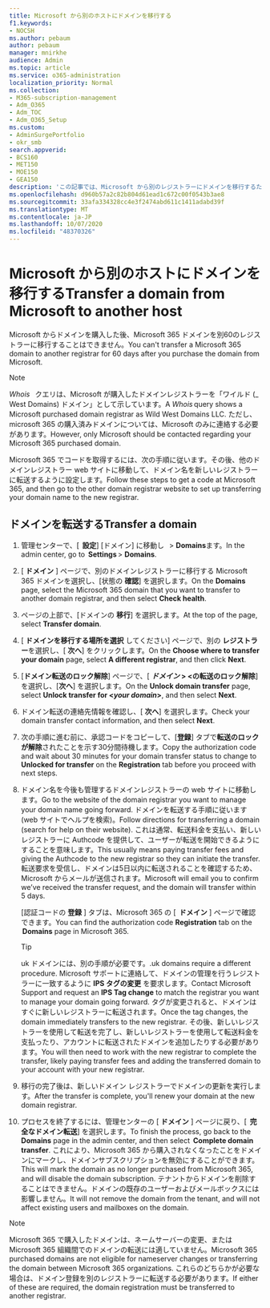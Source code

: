 ```yaml
---
title: Microsoft から別のホストにドメインを移行する
f1.keywords:
- NOCSH
ms.author: pebaum
author: pebaum
manager: mnirkhe
audience: Admin
ms.topic: article
ms.service: o365-administration
localization_priority: Normal
ms.collection:
- M365-subscription-management
- Adm_O365
- Adm_TOC
- Adm_O365_Setup
ms.custom:
- AdminSurgePortfolio
- okr_smb
search.appverid:
- BCS160
- MET150
- MOE150
- GEA150
description: 'この記事では、Microsoft から別のレジストラーにドメインを移行するための手順について説明します。 '
ms.openlocfilehash: d960b57a2c82b804d61ead1c672c00f0543b3ae8
ms.sourcegitcommit: 33afa334328cc4e3f2474abd611c1411adabd39f
ms.translationtype: MT
ms.contentlocale: ja-JP
ms.lasthandoff: 10/07/2020
ms.locfileid: "48370326"
---
```

# <a name="transfer-a-domain-from-microsoft-to-another-host"></a><span data-ttu-id="c2d9a-103">Microsoft から別のホストにドメインを移行する</span><span class="sxs-lookup"><span data-stu-id="c2d9a-103">Transfer a domain from Microsoft to another host</span></span>

<span data-ttu-id="c2d9a-104">Microsoft からドメインを購入した後、Microsoft 365 ドメインを別60のレジストラーに移行することはできません。</span><span class="sxs-lookup"><span data-stu-id="c2d9a-104">You can't transfer a Microsoft 365 domain to another registrar for 60 days after you purchase the domain from Microsoft.</span></span>

> [!NOTE]
> <span data-ttu-id="c2d9a-105">_Whois_   クエリは、Microsoft が購入したドメインレジストラーを「ワイルド (_ West Domains) ドメイン」として示しています。</span><span class="sxs-lookup"><span data-stu-id="c2d9a-105">A _Whois_ query shows a Microsoft purchased domain registrar as Wild West Domains LLC.</span></span> <span data-ttu-id="c2d9a-106">ただし、microsoft 365 の購入済みドメインについては、Microsoft のみに連絡する必要があります。</span><span class="sxs-lookup"><span data-stu-id="c2d9a-106">However, only Microsoft should be contacted regarding your Microsoft 365 purchased domain.</span></span>

<span data-ttu-id="c2d9a-107">Microsoft 365 でコードを取得するには、次の手順に従います。その後、他のドメインレジストラー web サイトに移動して、ドメイン名を新しいレジストラーに転送するように設定します。</span><span class="sxs-lookup"><span data-stu-id="c2d9a-107">Follow these steps to get a code at Microsoft 365, and then go to the other domain registrar website to set up transferring your domain name to the new registrar.</span></span>

## <a name="transfer-a-domain"></a><span data-ttu-id="c2d9a-108">ドメインを転送する</span><span class="sxs-lookup"><span data-stu-id="c2d9a-108">Transfer a domain</span></span>

1. <span data-ttu-id="c2d9a-109">管理センターで、[  **設定**] [ドメイン] に移動し   >  **Domains**ます。</span><span class="sxs-lookup"><span data-stu-id="c2d9a-109">In the admin center, go to  **Settings** > **Domains**.</span></span>

2. <span data-ttu-id="c2d9a-110">[ **ドメイン** ] ページで、別のドメインレジストラーに移行する Microsoft 365 ドメインを選択し、[状態の **確認**] を選択します。</span><span class="sxs-lookup"><span data-stu-id="c2d9a-110">On the **Domains** page, select the Microsoft 365 domain that you want to transfer to another domain registrar, and then select **Check health**.</span></span>

3. <span data-ttu-id="c2d9a-111">ページの上部で、[ドメインの **移行**] を選択します。</span><span class="sxs-lookup"><span data-stu-id="c2d9a-111">At the top of the page, select **Transfer domain**.</span></span>

4. <span data-ttu-id="c2d9a-112">[ **ドメインを移行する場所を選択** してください] ページで、別の **レジストラー**を選択し、[ **次へ**] をクリックします。</span><span class="sxs-lookup"><span data-stu-id="c2d9a-112">On the **Choose where to transfer your domain** page, select **A different registrar**, and then click **Next**.</span></span>

5. <span data-ttu-id="c2d9a-113">[**ドメイン転送のロック解除**] ページで、[ **_ドメイン_ > <の転送のロック解除**] を選択し、[**次へ**] を選択します。</span><span class="sxs-lookup"><span data-stu-id="c2d9a-113">On the **Unlock domain transfer** page, select **Unlock transfer for <_your domain_>**, and then select **Next**.</span></span>

6. <span data-ttu-id="c2d9a-114">ドメイン転送の連絡先情報を確認し、[ **次へ**] を選択します。</span><span class="sxs-lookup"><span data-stu-id="c2d9a-114">Check your domain transfer contact information, and then select **Next**.</span></span>

7. <span data-ttu-id="c2d9a-115">次の手順に進む前に、承認コードをコピーして、[**登録**] タブで**転送のロックが解除**されたことを示す30分間待機します。</span><span class="sxs-lookup"><span data-stu-id="c2d9a-115">Copy the authorization code and wait about 30 minutes for your domain transfer status to change to **Unlocked for transfer** on the **Registration** tab before you proceed with next steps.</span></span>

8. <span data-ttu-id="c2d9a-116">ドメイン名を今後も管理するドメインレジストラーの web サイトに移動します。</span><span class="sxs-lookup"><span data-stu-id="c2d9a-116">Go to the website of the domain registrar you want to manage your domain name going forward.</span></span> <span data-ttu-id="c2d9a-117">ドメインを転送する手順に従います (web サイトでヘルプを検索)。</span><span class="sxs-lookup"><span data-stu-id="c2d9a-117">Follow directions for transferring a domain (search for help on their website).</span></span> <span data-ttu-id="c2d9a-118">これは通常、転送料金を支払い、新しいレジストラーに Authcode を提供して、ユーザーが転送を開始できるようにすることを意味します。</span><span class="sxs-lookup"><span data-stu-id="c2d9a-118">This usually means paying transfer fees and giving the Authcode to the new registrar so they can initiate the transfer.</span></span> <span data-ttu-id="c2d9a-119">転送要求を受信し、ドメインは5日以内に転送されることを確認するため、Microsoft からメールが送信されます。</span><span class="sxs-lookup"><span data-stu-id="c2d9a-119">Microsoft will email you to confirm we’ve received the transfer request, and the domain will transfer within 5 days.</span></span>

    <span data-ttu-id="c2d9a-120">[認証コードの **登録** ] タブは、Microsoft 365 の [  **ドメイン** ] ページで確認できます。</span><span class="sxs-lookup"><span data-stu-id="c2d9a-120">You can find the authorization code **Registration** tab on the  **Domains** page in Microsoft 365.</span></span>
    
    > [!TIP]
    > <span data-ttu-id="c2d9a-121">uk ドメインには、別の手順が必要です。</span><span class="sxs-lookup"><span data-stu-id="c2d9a-121">.uk domains require a different procedure.</span></span> <span data-ttu-id="c2d9a-122">Microsoft サポートに連絡して、ドメインの管理を行うレジストラーに一致するように **IPS タグの変更** を要求します。</span><span class="sxs-lookup"><span data-stu-id="c2d9a-122">Contact Microsoft Support and request an **IPS Tag change** to match the registrar you want to manage your domain going forward.</span></span> <span data-ttu-id="c2d9a-123">タグが変更されると、ドメインはすぐに新しいレジストラーに転送されます。</span><span class="sxs-lookup"><span data-stu-id="c2d9a-123">Once the tag changes, the domain immediately transfers to the new registrar.</span></span> <span data-ttu-id="c2d9a-124">その後、新しいレジストラーを使用して転送を完了し、新しいレジストラーを使用して転送料金を支払ったり、アカウントに転送されたドメインを追加したりする必要があります。</span><span class="sxs-lookup"><span data-stu-id="c2d9a-124">You will then need to work with the new registrar to complete the transfer, likely paying transfer fees and adding the transferred domain to your account with your new registrar.</span></span>

9. <span data-ttu-id="c2d9a-125">移行の完了後は、新しいドメイン レジストラーでドメインの更新を実行します。</span><span class="sxs-lookup"><span data-stu-id="c2d9a-125">After the transfer is complete, you'll renew your domain at the new domain registrar.</span></span>

10. <span data-ttu-id="c2d9a-126">プロセスを終了するには、管理センターの [ **ドメイン** ] ページに戻り、[  **完全なドメイン転送**] を選択します。</span><span class="sxs-lookup"><span data-stu-id="c2d9a-126">To finish the process, go back to the **Domains** page in the admin center, and then select  **Complete domain transfer**.</span></span> <span data-ttu-id="c2d9a-127">これにより、Microsoft 365 から購入されなくなったことをドメインにマークし、ドメインサブスクリプションを無効にすることができます。</span><span class="sxs-lookup"><span data-stu-id="c2d9a-127">This will mark the domain as no longer purchased from Microsoft 365, and will disable the domain subscription.</span></span> <span data-ttu-id="c2d9a-128">テナントからドメインを削除することはできません。ドメインの既存のユーザーおよびメールボックスには影響しません。</span><span class="sxs-lookup"><span data-stu-id="c2d9a-128">It will not remove the domain from the tenant, and will not affect existing users and mailboxes on the domain.</span></span>

> [!NOTE]
> <span data-ttu-id="c2d9a-129">Microsoft 365 で購入したドメインは、ネームサーバーの変更、または Microsoft 365 組織間でのドメインの転送には適していません。</span><span class="sxs-lookup"><span data-stu-id="c2d9a-129">Microsoft 365 purchased domains are not eligible for nameserver changes or transferring the domain between Microsoft 365 organizations.</span></span> <span data-ttu-id="c2d9a-130">これらのどちらかが必要な場合は、ドメイン登録を別のレジストラーに転送する必要があります。</span><span class="sxs-lookup"><span data-stu-id="c2d9a-130">If either of these are required, the domain registration must be transferred to another registrar.</span></span>
